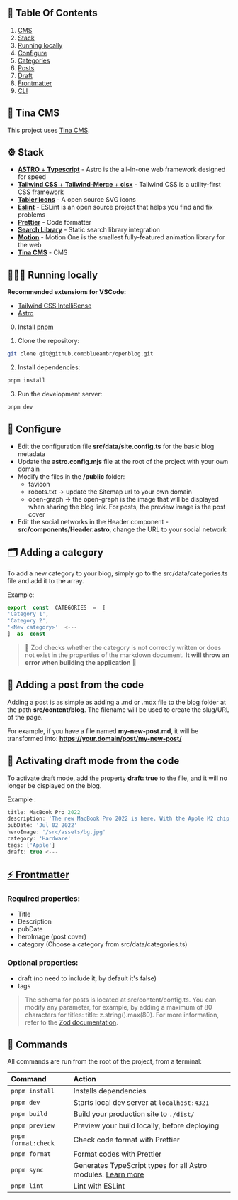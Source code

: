 ## 📌 Table Of Contents

1. [CMS](#-tina-CMS)
2. [Stack](#%EF%B8%8F-stack)
3. [Running locally](#-running-Locally)
4. [Configure](#-configure)
5. [Categories](#%EF%B8%8F-adding-a-category)
6. [Posts](#-adding-a-post-from-the-code)
7. [Draft](#-activating-draft-mode-from-the-code)
8. [Frontmatter](#%EF%B8%8F-frontmatter)
9. [CLI](#-commands)

## 🦙 Tina CMS

This project uses [Tina CMS](https://tina.io/).

## ⚙️ Stack

- [**ASTRO** + **Typescript**](https://astro.build/) - Astro is the all-in-one web framework designed for speed
- [**Tailwind CSS** + **Tailwind-Merge** + **clsx**](https://tailwindcss.com/) - Tailwind CSS is a utility-first CSS framework
- [**Tabler Icons**](https://tabler-icons.io/i/) - A open source SVG icons
- [**Eslint**](https://eslint.org/) - ESLint is an open source project that helps you find and fix problems
- [**Prettier**](https://prettier.io/) - Code formatter
- [**Search Library**](https://pagefind.app/) - Static search library integration
- [**Motion**](https://motion.dev/) - Motion One is the smallest fully-featured animation library for the web
- [**Tina CMS**](https://tina.io/) - CMS

## 👨🏻‍💻 Running locally

**Recommended extensions for VSCode:**

- [Tailwind CSS IntelliSense](https://marketplace.visualstudio.com/items?itemName=bradlc.vscode-tailwindcss)
- [Astro](https://marketplace.visualstudio.com/items?itemName=astro-build.astro-vscode)

0. Install [pnpm](https://pnpm.io/)

1. Clone the repository:

```bash
git clone git@github.com:blueambr/openblog.git
```

2. Install dependencies:

```bash
pnpm install
```

3. Run the development server:

```bash
pnpm dev
```

## 📐 Configure

- Edit the configuration file **src/data/site.config.ts** for the basic blog metadata
- Update the **astro.config.mjs** file at the root of the project with your own domain
- Modify the files in the **/public** folder:
  - favicon
  - robots.txt -> update the Sitemap url to your own domain
  - open-graph -> the open-graph is the image that will be displayed when sharing the blog link. For posts, the preview image is the post cover
- Edit the social networks in the Header component - **src/components/Header.astro**, change the URL to your social network

## 🗂️ Adding a category

To add a new category to your blog, simply go to the src/data/categories.ts file and add it to the array.

Example:

```ts
export  const  CATEGORIES  =  [
'Category 1',
'Category 2',
'<New category>'  <---
]  as  const
```

> 🚨 Zod checks whether the category is not correctly written or does not exist in the properties of the markdown document. **It will throw an error when building the application** 🚨

## 📄 Adding a post from the code

Adding a post is as simple as adding a .md or .mdx file to the blog folder at the path **src/content/blog**. The filename will be used to create the slug/URL of the page.

For example, if you have a file named **my-new-post.md**, it will be transformed into: **https://your.domain/post/my-new-post/**

## 📝 Activating draft mode from the code

To activate draft mode, add the property **draft: true** to the file, and it will no longer be displayed on the blog.

Example :

```ts
title: MacBook Pro 2022
description: 'The new MacBook Pro 2022 is here. With the Apple M2 chip, a new design, and more, the new MacBook Pro is the best laptop Apple has ever made.'
pubDate: 'Jul 02 2022'
heroImage: '/src/assets/bg.jpg'
category: 'Hardware'
tags: ['Apple']
draft: true <---
```

## [⚡️ Frontmatter](https://docs.astro.build/en/basics/astro-components/#the-component-script)

### Required properties:

- Title
- Description
- pubDate
- heroImage (post cover)
- category (Choose a category from src/data/categories.ts)

### Optional properties:

- draft (no need to include it, by default it's false)
- tags

> The schema for posts is located at src/content/config.ts. You can modify any parameter, for example, by adding a maximum of 80 characters for titles: title: z.string().max(80).
> For more information, refer to the [Zod documentation](https://zod.dev/).

## 🧞 Commands

All commands are run from the root of the project, from a terminal:

| Command             | Action                                                                                                                          |
| :------------------ | :------------------------------------------------------------------------------------------------------------------------------ |
| `pnpm install`      | Installs dependencies                                                                                                           |
| `pnpm dev`          | Starts local dev server at `localhost:4321`                                                                                     |
| `pnpm build`        | Build your production site to `./dist/`                                                                                         |
| `pnpm preview`      | Preview your build locally, before deploying                                                                                    |
| `pnpm format:check` | Check code format with Prettier                                                                                                 |
| `pnpm format`       | Format codes with Prettier                                                                                                      |
| `pnpm sync`         | Generates TypeScript types for all Astro modules. [Learn more](https://docs.astro.build/en/reference/cli-reference/#astro-sync) |
| `pnpm lint`         | Lint with ESLint                                                                                                                |
